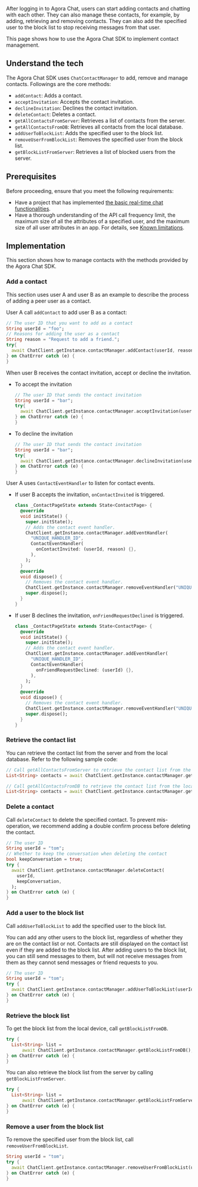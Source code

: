 After logging in to Agora Chat, users can start adding contacts and chatting with each other. They can also manage these contacts, for example, by adding, retrieving and removing contacts. They can also add the specified user to the block list to stop receiving messages from that user.

This page shows how to use the Agora Chat SDK to implement contact management.

## Understand the tech

The Agora Chat SDK uses `ChatContactManager` to add, remove and manage contacts. Followings are the core methods:

- `addContact`: Adds a contact.
- `acceptInvitation`: Accepts the contact invitation.
- `declineInvitation`: Declines the contact invitation.
- `deleteContact`: Deletes a contact.
- `getAllContactsFromServer`: Retrieves a list of contacts from the server.
- `getAllContactsFromDB`: Retrieves all contacts from the local database.
- `addUserToBlockList`: Adds the specified user to the block list.
- `removeUserFromBlockList`: Removes the specified user from the block list.
- `getBlockListFromServer`: Retrieves a list of blocked users from the server.

## Prerequisites

Before proceeding, ensure that you meet the following requirements:

- Have a project that has implemented [the basic real-time chat functionalities](./agora_chat_get_started_flutter?platform=Flutter).
- Have a thorough understanding of the API call frequency limit, the maximum size of all the attributes of a specified user, and the maximum size of all user attributes in an app. For details, see [Known limitations](./agora_chat_limitation?platform=Flutter).

## Implementation

This section shows how to manage contacts with the methods provided by the Agora Chat SDK.

### Add a contact

This section uses user A and user B as an example to describe the process of adding a peer user as a contact.

User A call `addContact` to add user B as a contact:

```dart
// The user ID that you want to add as a contact
String userId = "foo";
// Reasons for adding the user as a contact
String reason = "Request to add a friend.";
try{
  await ChatClient.getInstance.contactManager.addContact(userId, reason);
} on ChatError catch (e) {
}
```

When user B receives the contact invitation, accept or decline the invitation.

- To accept the invitation

  ```dart
  // The user ID that sends the contact invitation
  String userId = "bar";
  try{
    await ChatClient.getInstance.contactManager.acceptInvitation(userId);
  } on ChatError catch (e) {
  }
  ```

- To decline the invitation

  ```dart
  // The user ID that sends the contact invitation
  String userId = "bar";
  try{
    await ChatClient.getInstance.contactManager.declineInvitation(userId);
  } on ChatError catch (e) {
  }
  ```

User A uses `ContactEventHandler` to listen for contact events.

- If user B accepts the invitation, `onContactInvited` is triggered.

  ```dart
  class _ContactPageState extends State<ContactPage> {
    @override
    void initState() {
      super.initState();
      // Adds the contact event handler.
      ChatClient.getInstance.contactManager.addEventHandler(
        "UNIQUE_HANDLER_ID",
        ContactEventHandler(
          onContactInvited: (userId, reason) {},
        ),
      );
    }
    @override
    void dispose() {
      // Removes the contact event handler.
      ChatClient.getInstance.contactManager.removeEventHandler("UNIQUE_HANDLER_ID");
      super.dispose();
    }
  }
  ```

- If user B declines the invitation, `onFriendRequestDeclined` is triggered.

  ```dart
  class _ContactPageState extends State<ContactPage> {
    @override
    void initState() {
      super.initState();
      // Adds the contact event handler.
      ChatClient.getInstance.contactManager.addEventHandler(
        "UNIQUE_HANDLER_ID",
        ContactEventHandler(
          onFriendRequestDeclined: (userId) {},
        ),
      );
    }
    @override
    void dispose() {
      // Removes the contact event handler.
      ChatClient.getInstance.contactManager.removeEventHandler("UNIQUE_HANDLER_ID");
      super.dispose();
    }
  }
  ```

### Retrieve the contact list

You can retrieve the contact list from the server and from the local database. Refer to the following sample code:

```dart
// Call getAllContactsFromServer to retrieve the contact list from the server.
List<String> contacts = await ChatClient.getInstance.contactManager.getAllContactsFromServer();

// Call getAllContactsFromDB to retrieve the contact list from the local database.
List<String> contacts = await ChatClient.getInstance.contactManager.getAllContactsFromDB();
```


### Delete a contact

Call `deleteContact` to delete the specified contact. To prevent mis-operation, we recommend adding a double confirm process before deleting the contact.

```dart
// The user ID
String userId = "tom";
// Whether to keep the conversation when deleting the contact
bool keepConversation = true;
try {
  await ChatClient.getInstance.contactManager.deleteContact(
    userId,
    keepConversation,
  );
} on ChatError catch (e) {
}
```

### Add a user to the block list

Call `addUserToBlockList` to add the specified user to the block list.

You can add any other users to the block list, regardless of whether they are on the contact list or not. Contacts are still displayed on the contact list even if they are added to the block list. After adding users to the block list,  you can still send messages to them, but will not receive messages from them as they cannot send messages or friend requests to you.

```dart
// The user ID
String userId = "tom";
try {
  await ChatClient.getInstance.contactManager.addUserToBlockList(userId);
} on ChatError catch (e) {
}
```

### Retrieve the block list

To get the block list from the local device, call `getBlockListFromDB`.

```dart
try {
  List<String> list =
      await ChatClient.getInstance.contactManager.getBlockListFromDB();
} on ChatError catch (e) {
}
```

You can also retrieve the block list from the server by calling `getBlockListFromServer`.

```dart
try {
  List<String> list =
      await ChatClient.getInstance.contactManager.getBlockListFromServer();
} on ChatError catch (e) {
}
```

### Remove a user from the block list

To remove the specified user from the block list, call `removeUserFromBlockList`. 

```dart
String userId = "tom";
try {
  await ChatClient.getInstance.contactManager.removeUserFromBlockList(userId);
} on ChatError catch (e) {
}
```